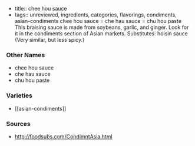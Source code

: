 - title:: chee hou sauce
- tags:: unreviewed, ingredients, categories, flavorings, condiments, asian-condiments
chee hou sauce = che hau sauce = chu hou paste This braising sauce is made from soybeans, garlic, and ginger. Look for it in the condiments section of Asian markets. Substitutes: hoisin sauce (Very similar, but less spicy.)

### Other Names

* chee hou sauce
* che hau sauce
* chu hou paste

### Varieties

* [[asian-condiments]]

### Sources
* http://foodsubs.com/CondimntAsia.html
